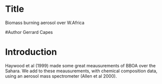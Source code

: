 # Title 
Biomass burning aerosol over W.Africa

#Author
Gerrard Capes

# Introduction 

Haywood et al (1999) made some great meausurements of BBOA  over the Sahara.
We add to these meausurements, with chemical composition data, using an aerosol mass spectrometer (Allen et al 2000).

